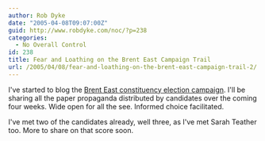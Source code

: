 ```yaml
---
author: Rob Dyke
date: "2005-04-08T09:07:00Z"
guid: http://www.robdyke.com/noc/?p=238
categories:
  - No Overall Control
id: 238
title: Fear and Loathing on the Brent East Campaign Trail
url: /2005/04/08/fear-and-loathing-on-the-brent-east-campaign-trail-2/
---
```

I've started to blog the [Brent East constituency election campaign](http://becampaign.blogspot.com/). I'll be sharing all the paper propaganda distributed by candidates over the coming four weeks. Wide open for all the see. Informed choice facilitated.

I've met two of the candidates already, well three, as I've met Sarah Teather too. More to share on that score soon.